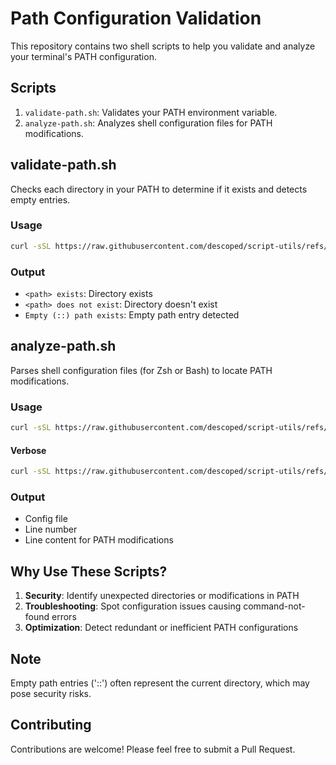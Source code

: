 # Path Configuration Validation

This repository contains two shell scripts to help you validate and analyze your terminal's PATH configuration.

## Scripts

1. `validate-path.sh`: Validates your PATH environment variable.
2. `analyze-path.sh`: Analyzes shell configuration files for PATH modifications.

## validate-path.sh

Checks each directory in your PATH to determine if it exists and detects empty entries.

### Usage

```bash
curl -sSL https://raw.githubusercontent.com/descoped/script-utils/refs/heads/master/validate-path/validate-path.sh | sh
```

### Output

- `<path> exists`: Directory exists
- `<path> does not exist`: Directory doesn't exist
- `Empty (::) path exists`: Empty path entry detected

## analyze-path.sh

Parses shell configuration files (for Zsh or Bash) to locate PATH modifications.

### Usage

```zsh
curl -sSL https://raw.githubusercontent.com/descoped/script-utils/refs/heads/master/validate-path/analyze-path.sh | zsh
```

#### Verbose

```zsh
curl -sSL https://raw.githubusercontent.com/descoped/script-utils/refs/heads/master/validate-path/analyze-path.sh | zsh -s - -v
```

### Output

- Config file
- Line number
- Line content for PATH modifications

## Why Use These Scripts?

1. **Security**: Identify unexpected directories or modifications in PATH
2. **Troubleshooting**: Spot configuration issues causing command-not-found errors
3. **Optimization**: Detect redundant or inefficient PATH configurations

## Note

Empty path entries ('::') often represent the current directory, which may pose security risks.

## Contributing

Contributions are welcome! Please feel free to submit a Pull Request.